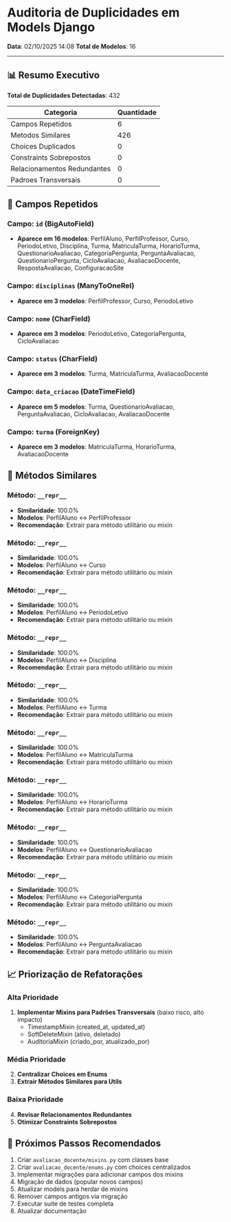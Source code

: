 # Auditoria de Duplicidades em Models Django
**Data**: 02/10/2025 14:08
**Total de Modelos**: 16

---

## 📊 Resumo Executivo

**Total de Duplicidades Detectadas**: 432

| Categoria | Quantidade |
|-----------|------------|
| Campos Repetidos | 6 |
| Metodos Similares | 426 |
| Choices Duplicados | 0 |
| Constraints Sobrepostos | 0 |
| Relacionamentos Redundantes | 0 |
| Padroes Transversais | 0 |

## 📝 Campos Repetidos

### Campo: `id` (BigAutoField)
- **Aparece em 16 modelos**: PerfilAluno, PerfilProfessor, Curso, PeriodoLetivo, Disciplina, Turma, MatriculaTurma, HorarioTurma, QuestionarioAvaliacao, CategoriaPergunta, PerguntaAvaliacao, QuestionarioPergunta, CicloAvaliacao, AvaliacaoDocente, RespostaAvaliacao, ConfiguracaoSite

### Campo: `disciplinas` (ManyToOneRel)
- **Aparece em 3 modelos**: PerfilProfessor, Curso, PeriodoLetivo

### Campo: `nome` (CharField)
- **Aparece em 3 modelos**: PeriodoLetivo, CategoriaPergunta, CicloAvaliacao

### Campo: `status` (CharField)
- **Aparece em 3 modelos**: Turma, MatriculaTurma, AvaliacaoDocente

### Campo: `data_criacao` (DateTimeField)
- **Aparece em 5 modelos**: Turma, QuestionarioAvaliacao, PerguntaAvaliacao, CicloAvaliacao, AvaliacaoDocente

### Campo: `turma` (ForeignKey)
- **Aparece em 3 modelos**: MatriculaTurma, HorarioTurma, AvaliacaoDocente

## 🔧 Métodos Similares

### Método: `__repr__`
- **Similaridade**: 100.0%
- **Modelos**: PerfilAluno ↔️ PerfilProfessor
- **Recomendação**: Extrair para método utilitário ou mixin

### Método: `__repr__`
- **Similaridade**: 100.0%
- **Modelos**: PerfilAluno ↔️ Curso
- **Recomendação**: Extrair para método utilitário ou mixin

### Método: `__repr__`
- **Similaridade**: 100.0%
- **Modelos**: PerfilAluno ↔️ PeriodoLetivo
- **Recomendação**: Extrair para método utilitário ou mixin

### Método: `__repr__`
- **Similaridade**: 100.0%
- **Modelos**: PerfilAluno ↔️ Disciplina
- **Recomendação**: Extrair para método utilitário ou mixin

### Método: `__repr__`
- **Similaridade**: 100.0%
- **Modelos**: PerfilAluno ↔️ Turma
- **Recomendação**: Extrair para método utilitário ou mixin

### Método: `__repr__`
- **Similaridade**: 100.0%
- **Modelos**: PerfilAluno ↔️ MatriculaTurma
- **Recomendação**: Extrair para método utilitário ou mixin

### Método: `__repr__`
- **Similaridade**: 100.0%
- **Modelos**: PerfilAluno ↔️ HorarioTurma
- **Recomendação**: Extrair para método utilitário ou mixin

### Método: `__repr__`
- **Similaridade**: 100.0%
- **Modelos**: PerfilAluno ↔️ QuestionarioAvaliacao
- **Recomendação**: Extrair para método utilitário ou mixin

### Método: `__repr__`
- **Similaridade**: 100.0%
- **Modelos**: PerfilAluno ↔️ CategoriaPergunta
- **Recomendação**: Extrair para método utilitário ou mixin

### Método: `__repr__`
- **Similaridade**: 100.0%
- **Modelos**: PerfilAluno ↔️ PerguntaAvaliacao
- **Recomendação**: Extrair para método utilitário ou mixin

## 📈 Priorização de Refatorações

### Alta Prioridade
1. **Implementar Mixins para Padrões Transversais** (baixo risco, alto impacto)
   - TimestampMixin (created_at, updated_at)
   - SoftDeleteMixin (ativo, deletado)
   - AuditoriaMixin (criado_por, atualizado_por)

### Média Prioridade
2. **Centralizar Choices em Enums**
3. **Extrair Métodos Similares para Utils**

### Baixa Prioridade
4. **Revisar Relacionamentos Redundantes**
5. **Otimizar Constraints Sobrepostos**

## 🚀 Próximos Passos Recomendados

1. Criar `avaliacao_docente/mixins.py` com classes base
2. Criar `avaliacao_docente/enums.py` com choices centralizados
3. Implementar migrações para adicionar campos dos mixins
4. Migração de dados (popular novos campos)
5. Atualizar models para herdar de mixins
6. Remover campos antigos via migração
7. Executar suite de testes completa
8. Atualizar documentação

